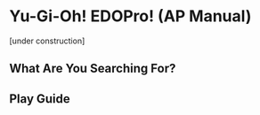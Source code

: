 # Yu-Gi-Oh! EDOPro! (AP Manual)
[under construction]

## What Are You Searching For?


## Play Guide
